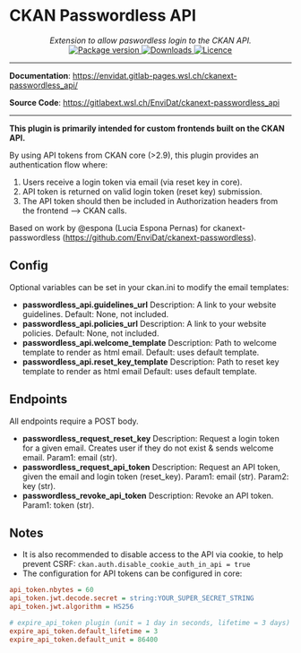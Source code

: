 # CKAN Passwordless API

<div align="center">
  <em>Extension to allow paswordless login to the CKAN API.</em>
</div>
<div align="center">
  <a href="https://pypi.org/project/ckanext-passwordless_api" target="_blank">
      <img src="https://img.shields.io/pypi/v/ckanext-passwordless_api?color=%2334D058&label=pypi%20package" alt="Package version">
  </a>
  <a href="https://pypistats.org/packages/ckanext-passwordless_api" target="_blank">
      <img src="https://img.shields.io/pypi/dm/ckanext-passwordless_api.svg" alt="Downloads">
  </a>
  <a href="https://gitlabext.wsl.ch/EnviDat/ckanext-passwordless_api/-/raw/main/LICENCE" target="_blank">
      <img src="https://img.shields.io/github/license/EnviDat/ckanext-passwordless_api.svg" alt="Licence">
  </a>
</div>

---

**Documentation**: <a href="https://envidat.gitlab-pages.wsl.ch/ckanext-passwordless_api/" target="_blank">https://envidat.gitlab-pages.wsl.ch/ckanext-passwordless_api/</a>

**Source Code**: <a href="https://gitlabext.wsl.ch/EnviDat/ckanext-passwordless_api" target="_blank">https://gitlabext.wsl.ch/EnviDat/ckanext-passwordless_api</a>

---

**This plugin is primarily intended for custom frontends built on the CKAN API.**

By using API tokens from CKAN core (>2.9), this plugin provides an authentication flow where:

1. Users receive a login token via email (via reset key in core).
2. API token is returned on valid login token (reset key) submission.
3. The API token should then be included in Authorization headers from the frontend --> CKAN calls.

Based on work by @espona (Lucia Espona Pernas) for ckanext-passwordless (https://github.com/EnviDat/ckanext-passwordless).

## Config

Optional variables can be set in your ckan.ini to modify the email templates:

- **passwordless_api.guidelines_url**
  Description: A link to your website guidelines.
  Default: None, not included.
- **passwordless_api.policies_url**
  Description: A link to your website policies.
  Default: None, not included.
- **passwordless_api.welcome_template**
  Description: Path to welcome template to render as html email.
  Default: uses default template.
- **passwordless_api.reset_key_template**
  Description: Path to reset key template to render as html email
  Default: uses default template.

## Endpoints

All endpoints require a POST body.

- **passwordless_request_reset_key**
  Description: Request a login token for a given email.
  Creates user if they do not exist & sends welcome email.
  Param1: email (str).
- **passwordless_request_api_token**
  Description: Request an API token, given the email and login token (reset_key).
  Param1: email (str).
  Param2: key (str).
- **passwordless_revoke_api_token**
  Description: Revoke an API token.
  Param1: token (str).

## Notes

- It is also recommended to disable access to the API via cookie, to help prevent CSRF:
  `ckan.auth.disable_cookie_auth_in_api = true`
- The configuration for API tokens can be configured in core:

```ini
api_token.nbytes = 60
api_token.jwt.decode.secret = string:YOUR_SUPER_SECRET_STRING
api_token.jwt.algorithm = HS256

# expire_api_token plugin (unit = 1 day in seconds, lifetime = 3 days)
expire_api_token.default_lifetime = 3
expire_api_token.default_unit = 86400
```
